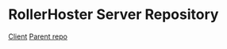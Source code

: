 # RollerHoster Server Repository

[Client](https://github.com/Sch8ill/RollerHosterClient)
[Parent repo](https://github.com/Aikidooo/RollerHoster)
